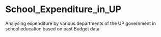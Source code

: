 # School_Expenditure_in_UP
Analysing expenditure by various departments of the UP government in school education based on past Budget data
